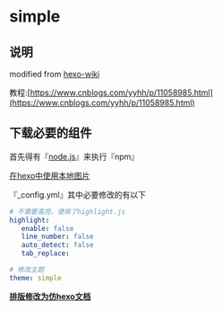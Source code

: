 # simple

## 说明
modified from <a href="https://github.com/ITAbyss/hexo-wiki.git" target="_blank">hexo-wiki</a>

教程:[https://www.cnblogs.com/yyhh/p/11058985.html](https://www.cnblogs.com/yyhh/p/11058985.html)

## 下载必要的组件

首先得有『<a href="https://nodejs.org" target="_blank">node.js</a>』来执行『npm』

[在hexo中使用本地图片](https://www.cnblogs.com/lmf-techniques/articles/6911051.html)

『_config.yml』其中必要修改的有以下

 ```yml
# 不需要高亮，使用了highlight.js
highlight:
    enable: false
    line_number: false
    auto_detect: false
    tab_replace:

# 修改主题
theme: simple
 ```

 **[排版修改为仿hexo文档](https://hexo.io/zh-cn/docs/index.html)**

